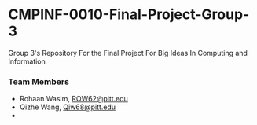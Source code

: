 # CMPINF-0010-Final-Project-Group-3
Group 3's Repository For the Final Project For Big Ideas In Computing and Information 
### Team Members
- Rohaan Wasim, ROW62@pitt.edu
- Qizhe Wang, Qiw68@pitt.edu
- 
